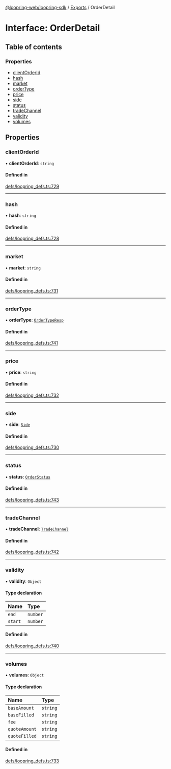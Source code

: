 [@loopring-web/loopring-sdk](../README.md) / [Exports](../modules.md) / OrderDetail

# Interface: OrderDetail

## Table of contents

### Properties

- [clientOrderId](OrderDetail.md#clientorderid)
- [hash](OrderDetail.md#hash)
- [market](OrderDetail.md#market)
- [orderType](OrderDetail.md#ordertype)
- [price](OrderDetail.md#price)
- [side](OrderDetail.md#side)
- [status](OrderDetail.md#status)
- [tradeChannel](OrderDetail.md#tradechannel)
- [validity](OrderDetail.md#validity)
- [volumes](OrderDetail.md#volumes)

## Properties

### clientOrderId

• **clientOrderId**: `string`

#### Defined in

[defs/loopring_defs.ts:729](https://github.com/Loopring/loopring_sdk/blob/1d20f38/src/defs/loopring_defs.ts#L729)

___

### hash

• **hash**: `string`

#### Defined in

[defs/loopring_defs.ts:728](https://github.com/Loopring/loopring_sdk/blob/1d20f38/src/defs/loopring_defs.ts#L728)

___

### market

• **market**: `string`

#### Defined in

[defs/loopring_defs.ts:731](https://github.com/Loopring/loopring_sdk/blob/1d20f38/src/defs/loopring_defs.ts#L731)

___

### orderType

• **orderType**: [`OrderTypeResp`](../enums/OrderTypeResp.md)

#### Defined in

[defs/loopring_defs.ts:741](https://github.com/Loopring/loopring_sdk/blob/1d20f38/src/defs/loopring_defs.ts#L741)

___

### price

• **price**: `string`

#### Defined in

[defs/loopring_defs.ts:732](https://github.com/Loopring/loopring_sdk/blob/1d20f38/src/defs/loopring_defs.ts#L732)

___

### side

• **side**: [`Side`](../enums/Side.md)

#### Defined in

[defs/loopring_defs.ts:730](https://github.com/Loopring/loopring_sdk/blob/1d20f38/src/defs/loopring_defs.ts#L730)

___

### status

• **status**: [`OrderStatus`](../enums/OrderStatus.md)

#### Defined in

[defs/loopring_defs.ts:743](https://github.com/Loopring/loopring_sdk/blob/1d20f38/src/defs/loopring_defs.ts#L743)

___

### tradeChannel

• **tradeChannel**: [`TradeChannel`](../enums/TradeChannel.md)

#### Defined in

[defs/loopring_defs.ts:742](https://github.com/Loopring/loopring_sdk/blob/1d20f38/src/defs/loopring_defs.ts#L742)

___

### validity

• **validity**: `Object`

#### Type declaration

| Name | Type |
| :------ | :------ |
| `end` | `number` |
| `start` | `number` |

#### Defined in

[defs/loopring_defs.ts:740](https://github.com/Loopring/loopring_sdk/blob/1d20f38/src/defs/loopring_defs.ts#L740)

___

### volumes

• **volumes**: `Object`

#### Type declaration

| Name | Type |
| :------ | :------ |
| `baseAmount` | `string` |
| `baseFilled` | `string` |
| `fee` | `string` |
| `quoteAmount` | `string` |
| `quoteFilled` | `string` |

#### Defined in

[defs/loopring_defs.ts:733](https://github.com/Loopring/loopring_sdk/blob/1d20f38/src/defs/loopring_defs.ts#L733)
